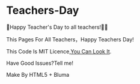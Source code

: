 # Teachers-Day

🎉Happy Teacher's Day to all teachers!🧑‍🏫

This Pages For All Teachers，Happy Teachers Day!

This Code Is MIT Licence,[You Can Look It](https://github.com/Andy17269/Teachers-Day/blob/main/LICENSE).

Have Good Issues?Tell me!

Make By HTML5 + Bluma
